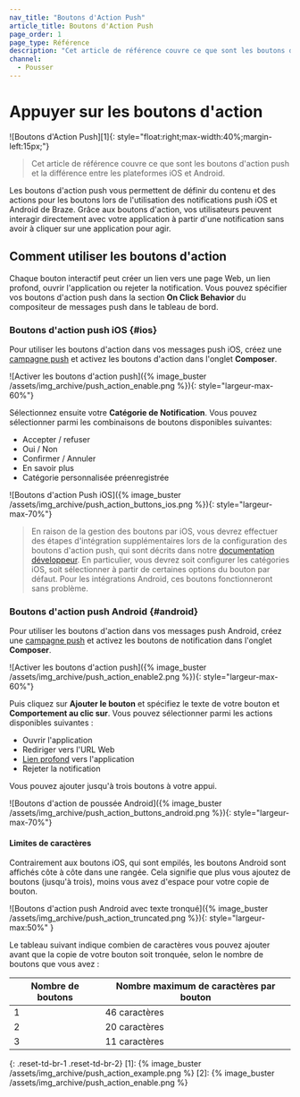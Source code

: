 ```yaml
---
nav_title: "Boutons d'Action Push"
article_title: Boutons d'Action Push
page_order: 1
page_type: Référence
description: "Cet article de référence couvre ce que sont les boutons d'action push et la différence entre les plateformes iOS et Android."
channel:
  - Pousser
---
```


# Appuyer sur les boutons d'action

!\[Boutons d'Action Push\]\[1\]{: style="float:right;max-width:40%;margin-left:15px;"}

> Cet article de référence couvre ce que sont les boutons d'action push et la différence entre les plateformes iOS et Android.

Les boutons d'action push vous permettent de définir du contenu et des actions pour les boutons lors de l'utilisation des notifications push iOS et Android de Braze. Grâce aux boutons d'action, vos utilisateurs peuvent interagir directement avec votre application à partir d'une notification sans avoir à cliquer sur une application pour agir.

## Comment utiliser les boutons d'action

Chaque bouton interactif peut créer un lien vers une page Web, un lien profond, ouvrir l'application ou rejeter la notification. Vous pouvez spécifier vos boutons d'action push dans la section **On Click Behavior** du compositeur de messages push dans le tableau de bord.

### Boutons d'action push iOS {#ios}

Pour utiliser les boutons d'action dans vos messages push iOS, créez une [campagne push]({{site.baseurl}}/user_guide/message_building_by_channel/push/creating_a_push_message/) et activez les boutons d'action dans l'onglet **Composer**.

![Activer les boutons d'action push]({% image_buster /assets/img_archive/push_action_enable.png %}){: style="largeur-max-60%"}

Sélectionnez ensuite votre **Catégorie de Notification**. Vous pouvez sélectionner parmi les combinaisons de boutons disponibles suivantes:

- Accepter / refuser
- Oui / Non
- Confirmer / Annuler
- En savoir plus
- Catégorie personnalisée préenregistrée

![Boutons d'action Push iOS]({% image_buster /assets/img_archive/push_action_buttons_ios.png %}){: style="largeur-max-70%"}

> En raison de la gestion des boutons par iOS, vous devrez effectuer des étapes d'intégration supplémentaires lors de la configuration des boutons d'action push, qui sont décrits dans notre [documentation développeur]({{site.baseurl}}/developer_guide/platform_integration_guides/ios/push_notifications/customization/action_buttons/). En particulier, vous devrez soit configurer les catégories iOS, soit sélectionner à partir de certaines options du bouton par défaut. Pour les intégrations Android, ces boutons fonctionneront sans problème.

### Boutons d'action push Android {#android}

Pour utiliser les boutons d'action dans vos messages push Android, créez une [campagne push]({{site.baseurl}}/user_guide/message_building_by_channel/push/creating_a_push_message/) et activez les boutons de notification dans l'onglet **Composer**.

![Activer les boutons d'action push]({% image_buster /assets/img_archive/push_action_enable2.png %}){: style="largeur-max-60%"}

Puis cliquez sur <i class="fas fa-plus-circle"></i> **Ajouter le bouton** et spécifiez le texte de votre bouton et **Comportement au clic sur**. Vous pouvez sélectionner parmi les actions disponibles suivantes :

- Ouvrir l'application
- Rediriger vers l'URL Web
- [Lien profond]({{site.baseurl}}/user_guide/personalization_and_dynamic_content/deep_linking_to_in-app_content/) vers l'application
- Rejeter la notification

Vous pouvez ajouter jusqu'à trois boutons à votre appui.

![Boutons d'action de poussée Android]({% image_buster /assets/img_archive/push_action_buttons_android.png %}){: style="largeur-max-70%"}

#### Limites de caractères

Contrairement aux boutons iOS, qui sont empilés, les boutons Android sont affichés côte à côte dans une rangée. Cela signifie que plus vous ajoutez de boutons (jusqu'à trois), moins vous avez d'espace pour votre copie de bouton.

![Boutons d'action push Android avec texte tronqué]({% image_buster /assets/img_archive/push_action_truncated.png %}){: style="largeur-max:50%" }

Le tableau suivant indique combien de caractères vous pouvez ajouter avant que la copie de votre bouton soit tronquée, selon le nombre de boutons que vous avez :

| Nombre de boutons | Nombre maximum de caractères par bouton |
| ----------------- | --------------------------------------- |
| 1                 | 46 caractères                           |
| 2                 | 20 caractères                           |
| 3                 | 11 caractères                           |
{: .reset-td-br-1 .reset-td-br-2}
[1]: {% image_buster /assets/img_archive/push_action_example.png %} [2]: {% image_buster /assets/img_archive/push_action_enable.png %}

